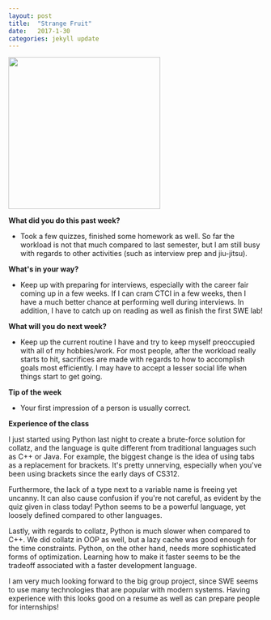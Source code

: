 ```yaml
---
layout: post
title:  "Strange Fruit"
date:   2017-1-30
categories: jekyll update
---
```


<img src="/assets/profpic.JPG" width="300">

**What did you do this past week?**

- Took a few quizzes, finished some homework as well. So far the workload is not that much compared to last semester, but I am still busy with regards to other activities (such as interview prep and jiu-jitsu). 

**What's in your way?**

- Keep up with preparing for interviews, especially with the career fair coming up in a few weeks. If I can cram CTCI in a few weeks, then I have a much better chance at performing well during interviews. In addition, I have to catch up on reading as well as finish the first SWE lab! 

**What will you do next week?**

- Keep up the current routine I have and try to keep myself preoccupied with all of my hobbies/work. For most people, after the workload really starts to hit, sacrifices are made with regards to how to accomplish goals most efficiently. I may have to accept a lesser social life when things start to get going.

**Tip of the week**

- Your first impression of a person is usually correct. 

**Experience of the class**

I just started using Python last night to create a brute-force solution for collatz, and the language is quite different from traditional languages such as C++ or Java. For example, the biggest change is the idea of using tabs as a replacement for brackets. It's pretty unnerving, especially when you've been using brackets since the early days of CS312. 

Furthermore, the lack of a type next to a variable name is freeing yet uncanny. It can also cause confusion if you're not careful, as evident by the quiz given in class today! Python seems to be a powerful language, yet loosely defined compared to other languages. 

Lastly, with regards to collatz, Python is much slower when compared to C++. We did collatz in OOP as well, but a lazy cache was good enough for the time constraints. Python, on the other hand, needs more sophisticated forms of optimization. Learning how to make it faster seems to be the tradeoff associated with a faster development language. 

I am very much looking forward to the big group project, since SWE seems to use many technologies that are popular with modern systems. Having experience with this looks good on a resume as well as can prepare people for internships!